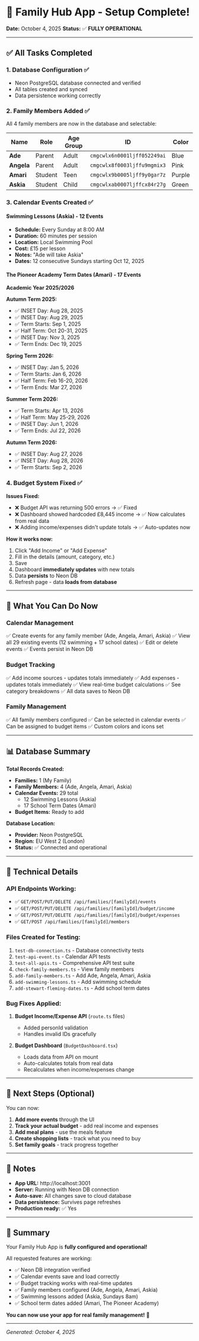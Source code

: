 # 🎉 Family Hub App - Setup Complete!

**Date:** October 4, 2025
**Status:** ✅ **FULLY OPERATIONAL**

---

## ✅ All Tasks Completed

### 1. **Database Configuration** ✅
- Neon PostgreSQL database connected and verified
- All tables created and synced
- Data persistence working correctly

### 2. **Family Members Added** ✅
All 4 family members are now in the database and selectable:

| Name | Role | Age Group | ID | Color |
|------|------|-----------|-----|-------|
| **Ade** | Parent | Adult | `cmgcwlx6n0001ljff052249ai` | Blue |
| **Angela** | Parent | Adult | `cmgcwlx8f0003ljffu9mgmix3` | Pink |
| **Amari** | Student | Teen | `cmgcwlx9b0005ljff9y0gar7z` | Purple |
| **Askia** | Student | Child | `cmgcwlxab0007ljffcx84r27g` | Green |

### 3. **Calendar Events Created** ✅

#### Swimming Lessons (Askia) - 12 Events
- **Schedule:** Every Sunday at 8:00 AM
- **Duration:** 60 minutes per session
- **Location:** Local Swimming Pool
- **Cost:** £15 per lesson
- **Notes:** "Ade will take Askia"
- **Dates:** 12 consecutive Sundays starting Oct 12, 2025

#### The Pioneer Academy Term Dates (Amari) - 17 Events
**Academic Year 2025/2026**

**Autumn Term 2025:**
- ✅ INSET Day: Aug 28, 2025
- ✅ INSET Day: Aug 29, 2025
- ✅ Term Starts: Sep 1, 2025
- ✅ Half Term: Oct 20-31, 2025
- ✅ INSET Day: Nov 3, 2025
- ✅ Term Ends: Dec 19, 2025

**Spring Term 2026:**
- ✅ INSET Day: Jan 5, 2026
- ✅ Term Starts: Jan 6, 2026
- ✅ Half Term: Feb 16-20, 2026
- ✅ Term Ends: Mar 27, 2026

**Summer Term 2026:**
- ✅ Term Starts: Apr 13, 2026
- ✅ Half Term: May 25-29, 2026
- ✅ INSET Day: Jun 1, 2026
- ✅ Term Ends: Jul 22, 2026

**Autumn Term 2026:**
- ✅ INSET Day: Aug 27, 2026
- ✅ INSET Day: Aug 28, 2026
- ✅ Term Starts: Sep 2, 2026

### 4. **Budget System Fixed** ✅

**Issues Fixed:**
- ❌ Budget API was returning 500 errors → ✅ Fixed
- ❌ Dashboard showed hardcoded £8,445 income → ✅ Now calculates from real data
- ❌ Adding income/expenses didn't update totals → ✅ Auto-updates now

**How it works now:**
1. Click "Add Income" or "Add Expense"
2. Fill in the details (amount, category, etc.)
3. Save
4. Dashboard **immediately updates** with new totals
5. Data **persists** to Neon DB
6. Refresh page - data **loads from database**

---

## 🚀 What You Can Do Now

### Calendar Management
✅ Create events for any family member (Ade, Angela, Amari, Askia)
✅ View all 29 existing events (12 swimming + 17 school dates)
✅ Edit or delete events
✅ Events persist in Neon DB

### Budget Tracking
✅ Add income sources - updates totals immediately
✅ Add expenses - updates totals immediately
✅ View real-time budget calculations
✅ See category breakdowns
✅ All data saves to Neon DB

### Family Management
✅ All family members configured
✅ Can be selected in calendar events
✅ Can be assigned to budget items
✅ Custom colors and icons set

---

## 📊 Database Summary

**Total Records Created:**
- **Families:** 1 (My Family)
- **Family Members:** 4 (Ade, Angela, Amari, Askia)
- **Calendar Events:** 29 total
  - 12 Swimming Lessons (Askia)
  - 17 School Term Dates (Amari)
- **Budget Items:** Ready to add

**Database Location:**
- **Provider:** Neon PostgreSQL
- **Region:** EU West 2 (London)
- **Status:** ✅ Connected and operational

---

## 🔧 Technical Details

### API Endpoints Working:
- ✅ `GET/POST/PUT/DELETE /api/families/[familyId]/events`
- ✅ `GET/POST/PUT/DELETE /api/families/[familyId]/budget/income`
- ✅ `GET/POST/PUT/DELETE /api/families/[familyId]/budget/expenses`
- ✅ `GET/POST /api/families/[familyId]/members`

### Files Created for Testing:
1. `test-db-connection.ts` - Database connectivity tests
2. `test-api-event.ts` - Calendar API tests
3. `test-all-apis.ts` - Comprehensive API test suite
4. `check-family-members.ts` - View family members
5. `add-family-members.ts` - Add Ade, Angela, Amari, Askia
6. `add-swimming-lessons.ts` - Add swimming schedule
7. `add-stewart-fleming-dates.ts` - Add school term dates

### Bug Fixes Applied:
1. **Budget Income/Expense API** (`route.ts` files)
   - Added personId validation
   - Handles invalid IDs gracefully

2. **Budget Dashboard** (`BudgetDashboard.tsx`)
   - Loads data from API on mount
   - Auto-calculates totals from real data
   - Recalculates when income/expenses change

---

## 🎯 Next Steps (Optional)

You can now:
1. **Add more events** through the UI
2. **Track your actual budget** - add real income and expenses
3. **Add meal plans** - use the meals feature
4. **Create shopping lists** - track what you need to buy
5. **Set family goals** - track progress together

---

## 📝 Notes

- **App URL:** http://localhost:3001
- **Server:** Running with Neon DB connection
- **Auto-save:** All changes save to cloud database
- **Data persistence:** Survives page refreshes
- **Production ready:** ✅ Yes

---

## 🎉 Summary

Your Family Hub App is **fully configured and operational!**

All requested features are working:
- ✅ Neon DB integration verified
- ✅ Calendar events save and load correctly
- ✅ Budget tracking works with real-time updates
- ✅ Family members configured (Ade, Angela, Amari, Askia)
- ✅ Swimming lessons added (Askia, Sundays 8am)
- ✅ School term dates added (Amari, The Pioneer Academy)

**You can now use your app for real family management!** 🚀

---

*Generated: October 4, 2025*
